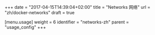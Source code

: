 +++
date = "2017-04-15T14:39:04+02:00"
title = "Networks 网络"
url = "zh/docker-networks"
draft = true

[menu.usage]
  weight = 6
  identifier = "networks-zh"
  parent = "usage_config"
+++
